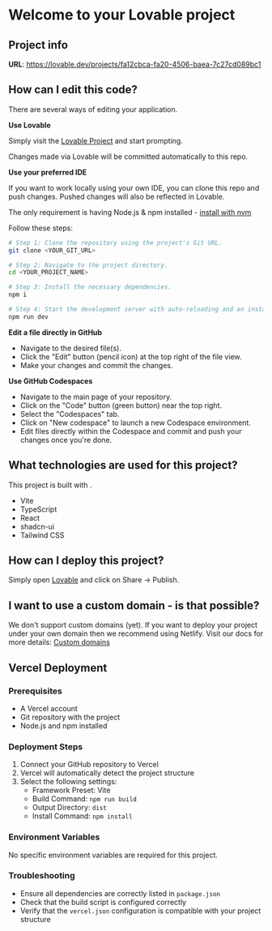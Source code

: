 # Welcome to your Lovable project

## Project info

**URL**: https://lovable.dev/projects/fa12cbca-fa20-4506-baea-7c27cd089bc1

## How can I edit this code?

There are several ways of editing your application.

**Use Lovable**

Simply visit the [Lovable Project](https://lovable.dev/projects/fa12cbca-fa20-4506-baea-7c27cd089bc1) and start prompting.

Changes made via Lovable will be committed automatically to this repo.

**Use your preferred IDE**

If you want to work locally using your own IDE, you can clone this repo and push changes. Pushed changes will also be reflected in Lovable.

The only requirement is having Node.js & npm installed - [install with nvm](https://github.com/nvm-sh/nvm#installing-and-updating)

Follow these steps:

```sh
# Step 1: Clone the repository using the project's Git URL.
git clone <YOUR_GIT_URL>

# Step 2: Navigate to the project directory.
cd <YOUR_PROJECT_NAME>

# Step 3: Install the necessary dependencies.
npm i

# Step 4: Start the development server with auto-reloading and an instant preview.
npm run dev
```

**Edit a file directly in GitHub**

- Navigate to the desired file(s).
- Click the "Edit" button (pencil icon) at the top right of the file view.
- Make your changes and commit the changes.

**Use GitHub Codespaces**

- Navigate to the main page of your repository.
- Click on the "Code" button (green button) near the top right.
- Select the "Codespaces" tab.
- Click on "New codespace" to launch a new Codespace environment.
- Edit files directly within the Codespace and commit and push your changes once you're done.

## What technologies are used for this project?

This project is built with .

- Vite
- TypeScript
- React
- shadcn-ui
- Tailwind CSS

## How can I deploy this project?

Simply open [Lovable](https://lovable.dev/projects/fa12cbca-fa20-4506-baea-7c27cd089bc1) and click on Share -> Publish.

## I want to use a custom domain - is that possible?

We don't support custom domains (yet). If you want to deploy your project under your own domain then we recommend using Netlify. Visit our docs for more details: [Custom domains](https://docs.lovable.dev/tips-tricks/custom-domain/)

## Vercel Deployment

### Prerequisites
- A Vercel account
- Git repository with the project
- Node.js and npm installed

### Deployment Steps
1. Connect your GitHub repository to Vercel
2. Vercel will automatically detect the project structure
3. Select the following settings:
   - Framework Preset: Vite
   - Build Command: `npm run build`
   - Output Directory: `dist`
   - Install Command: `npm install`

### Environment Variables
No specific environment variables are required for this project.

### Troubleshooting
- Ensure all dependencies are correctly listed in `package.json`
- Check that the build script is configured correctly
- Verify that the `vercel.json` configuration is compatible with your project structure

